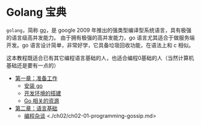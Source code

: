 Golang 宝典
===========

`golang`，简称 [go](https://zh.wikipedia.org/wiki/Go)，是 google 2009 年推出的强类型编译型系统语言，具有极强的语言级高并发能力。
由于拥有极强的高并发能力，go 语言尤其适合于做服务端开发。go 语言设计简单，非常好学，它具备垃圾回收功能，在语法上和 c 相似。

这本教程既适合已有其它编程语言基础的人，也适合编程0基础的人（当然计算机基础还是要有一点的）

* [第一章：准备工作](./ch01/ch01.md)
	- [安装 go](./ch01/ch01-01-install-go.md)
	- [开发环境的搭建](./ch01/ch01-02-development-environment.md)
	- [Go 相关的资源](./ch01/ch01-03-resources.md)
* [第二章：语言基础](./ch02/ch02.md)
	- [编程杂谈]() <./ch02/ch02-01-programming-gossip.md>
